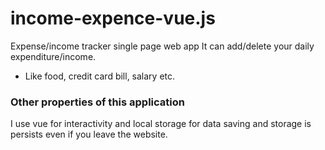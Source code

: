 # income-expence-vue.js
Expense/income tracker single page web app
It can add/delete your daily expenditure/income. 
- Like food, credit card bill, salary etc.
### Other properties of this application
 I use vue for interactivity and local storage for data saving and storage is persists even if you leave the website.
